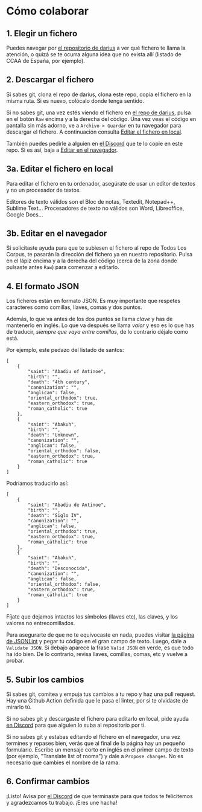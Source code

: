 # Cómo colaborar

## 1. Elegir un fichero

Puedes navegar por [el repositorio de darius](http://github.com/dariusk/corpora) a ver qué fichero te llama la atención, o quizá se te ocurra alguna idea que no exista allí (listado de CCAA de España, por ejemplo).

## 2. Descargar el fichero

Si sabes git, clona el repo de darius, clona este repo, copia el fichero en la misma ruta. Si es nuevo, colócalo donde tenga sentido.

Si no sabes git, una vez estés viendo el fichero en [el repo de darius](http://github.com/dariusk/corpora), pulsa en el botón `Raw` encima y a la derecha del código. Una vez veas el código en pantalla sin más adorno, ve a `Archivo > Guardar` en tu navegador para descargar el fichero. A continuación consulta [Editar el fichero en local](#3a-editar-el-fichero-en-local).

También puedes pedirle a alguien en [el Discord](https://discord.gg/gWxrvdh) que te lo copie en este repo. Si es así, baja a [Editar en el navegador](#3b-editar-en-el-navegador).

## 3a. Editar el fichero en local

Para editar el fichero en tu ordenador, asegúrate de usar un editor de textos y no un procesador de textos.

Editores de texto válidos son el Bloc de notas, Textedit, Notepad++, Sublime Text... Procesadores de texto no válidos son Word, Libreoffice, Google Docs...

## 3b. Editar en el navegador

Si solicitaste ayuda para que te subiesen el fichero al repo de Todos Los Corpus, te pasarán la dirección del fichero ya en nuestro repositorio. Pulsa en el lápiz encima y a la derecha del código (cerca de la zona donde pulsaste antes `Raw`) para comenzar a editarlo. 

## 4. El formato JSON

Los ficheros están en formato JSON. Es muy importante que respetes caracteres como comillas, llaves, comas y dos puntos.

Además, lo que va antes de los dos puntos se llama _clave_ y has de mantenerlo en inglés. Lo que va después se llama _valor_ y eso es lo que has de traducir, _siempre que vaya entre comillas_, de lo contrario déjalo como está.

Por ejemplo, este pedazo del listado de santos:

```
[
    {
        "saint": "Abadiu of Antinoe",
        "birth": "",
        "death": "4th century",
        "canonization": "",
        "anglican": false,
        "oriental_orthodox": true,
        "eastern_orthodox": true,
        "roman_catholic": true
    },
    {
        "saint": "Abakuh",
        "birth": "",
        "death": "Unknown",
        "canonization": "",
        "anglican": false,
        "oriental_orthodox": false,
        "eastern_orthodox": true,
        "roman_catholic": true
    }
]
```

Podríamos traducirlo así:

```
[
	{
		"saint": "Abadiu de Antinoe",
		"birth": "",
		"death": "Siglo IV",
		"canonization": "",
		"anglican": false,
		"oriental_orthodox": true,
		"eastern_orthodox": true,
		"roman_catholic": true
	},
	{
		"saint": "Abakuh",
		"birth": "",
		"death": "Desconocida",
		"canonization": "",
		"anglican": false,
		"oriental_orthodox": false,
		"eastern_orthodox": true,
		"roman_catholic": true
	}
]
```

Fíjate que dejamos intactos los símbolos (llaves etc), las claves, y los valores no entrecomillados.

Para asegurarte de que no te equivocaste en nada, puedes visitar [la página de JSONLint](http://jsonlint.com) y pegar tu código en el gran campo de texto. Luego, dale a `Validate JSON`. Si debajo aparece la frase `Valid JSON` en verde, es que todo ha ido bien. De lo contrario, revisa llaves, comillas, comas, etc y vuelve a probar.

## 5. Subir los cambios

Si sabes git, comitea y empuja tus cambios a tu repo y haz una pull request. Hay una Github Action definida que le pasa el linter, por si te olvidaste de mirarlo tú.

Si no sabes git y descargaste el fichero para editarlo en local, pide ayuda [en Discord](https://discord.gg/gWxrvdh) para que alguien lo suba al repositorio por ti.

Si no sabes git y estabas editando el fichero en el navegador, una vez termines y repases bien, verás que al final de la página hay un pequeño formulario. Escribe un mensaje corto en inglés en el primer campo de texto (por ejemplo, "Translate list of rooms") y dale a `Propose changes`. No es necesario que cambies el nombre de la rama.

## 6. Confirmar cambios

¡Listo! Avisa por [el Discord](https://discord.gg/gWxrvdh) de que terminaste para que todos te felicitemos y agradezcamos tu trabajo. ¡Eres une hacha!
